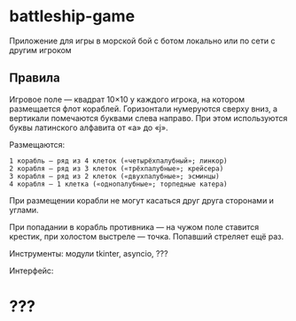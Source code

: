 # battleship-game
Приложение для игры в морской бой с ботом локально или по сети с другим игроком

## Правила
Игровое поле —  квадрат 10×10 у каждого игрока, на котором размещается флот кораблей. Горизонтали нумеруются сверху вниз, а вертикали помечаются буквами слева направо. При этом используются буквы латинского алфавита от «a» до «j».

Размещаются:

    1 корабль — ряд из 4 клеток («четырёхпалубный»; линкор)
    2 корабля — ряд из 3 клеток («трёхпалубные»; крейсера)
    3 корабля — ряд из 2 клеток («двухпалубные»; эсминцы)
    4 корабля — 1 клетка («однопалубные»; торпедные катера)

При размещении корабли не могут касаться друг друга сторонами и углами.

При попадании в корабль противника — на чужом поле ставится крестик, при холостом выстреле — точка. Попавший стреляет ещё раз. 

Инструменты: 
модули tkinter, asyncio, ???

Интерфейс:

# ???
